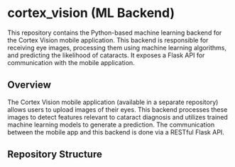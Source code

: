 # cortex_vision (ML Backend)

This repository contains the Python-based machine learning backend for the Cortex Vision mobile application. This backend is responsible for receiving eye images, processing them using machine learning algorithms, and predicting the likelihood of cataracts. It exposes a Flask API for communication with the mobile application.

## Overview

The Cortex Vision mobile application (available in a separate repository) allows users to upload images of their eyes. This backend processes these images to detect features relevant to cataract diagnosis and utilizes trained machine learning models to generate a prediction. The communication between the mobile app and this backend is done via a RESTful Flask API.

## Repository Structure
